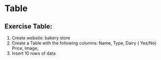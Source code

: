 # Table

## Exercise Table:
1. Create website: bakery store
2. Create a Table with the following columns: Name, Type, Dairy ( Yes/No) Price, Image, 
3. Insert 10 rows of data